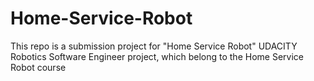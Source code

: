 # Home-Service-Robot
This repo is a submission project for "Home Service Robot" UDACITY Robotics Software Engineer project, which belong to the Home Service Robot course
